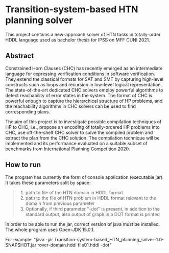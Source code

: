 # Transition-system-based HTN planning solver

This project contains a new-approach solver of HTN tasks in totally-order HDDL language used as bachelor thesis for IPSS on MFF CUNI 2021.

## Abstract
Constrained Horn Clauses (CHC) has recently emerged as an intermediate language for expressing verification conditions in software verification. They extend the classical formats for SAT and SMT by capturing high-level constructs such as loops and recursion in low-level logical representation.
The state-of-the-art dedicated CHC solvers employ powerful algorithms to detect reachability of error states in the system. The format of CHC is powerful enough to capture the hierarchical structure of HP problems, and the reachability algorithms in CHC solvers can be used to find corresponding plans.

The aim of this project is to investigate possible compilation techniques of HP to CHC, i.e., propose an encoding of totally-ordered HP problems into CHC, use off-the-shelf CHC solver to solve the compiled problem and extract the plan from the CHC solution.
The compilation technique will be implemented and its performance evaluated on a suitable subset of benchmarks from International Planning Competition 2020.

## How to run
The program has currently the form of console application (executable jar). It takes these parameters split by space:
> 1. path to file of the HTN domain in HDDL format
> 2. path to the file of HTN problem in HDDL format relevant to the domain from previous parameter
> 3. Optionally, if third parameter "-dot" is present, in addition to the standard output, also output of graph in a DOT format is printed

In order to be able to run the jar, correct version of java must be installed. The whole program uses Open-JDK 15.0.1.

For example:
"java -jar Transition-system-based_HTN_planning_solver-1.0-SNAPSHOT.jar rover-domain.hddl file01.hddl -dot"